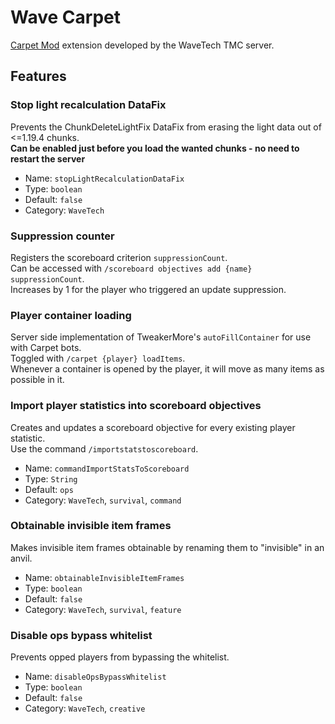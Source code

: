 # Wave Carpet

[Carpet Mod](https://github.com/gnembon/fabric-carpet) extension 
developed by the WaveTech TMC server.

## Features
### Stop light recalculation DataFix
Prevents the ChunkDeleteLightFix DataFix from erasing the light data out of <=1.19.4 chunks.\
**Can be enabled just before you load the wanted chunks - no need to restart the server**
- Name: `stopLightRecalculationDataFix`
- Type: `boolean`
- Default: `false`
- Category: `WaveTech`

### Suppression counter
Registers the scoreboard criterion `suppressionCount`.\
Can be accessed with 
`/scoreboard objectives add {name} suppressionCount`.\
Increases by 1 for the player who triggered an update suppression.

### Player container loading
Server side implementation of TweakerMore's `autoFillContainer` for use with Carpet bots.\
Toggled with `/carpet {player} loadItems`.\
Whenever a container is opened by the player, it will move as many items as possible in it.

### Import player statistics into scoreboard objectives
Creates and updates a scoreboard objective for every existing player statistic.\
Use the command `/importstatstoscoreboard`.
- Name: `commandImportStatsToScoreboard`
- Type: `String`
- Default: `ops`
- Category: `WaveTech`, `survival`, `command`

### Obtainable invisible item frames
Makes invisible item frames obtainable by renaming them to "invisible" in an anvil.
- Name: `obtainableInvisibleItemFrames`
- Type: `boolean`
- Default: `false`
- Category: `WaveTech`, `survival`, `feature`

### Disable ops bypass whitelist
Prevents opped players from bypassing the whitelist.
- Name: `disableOpsBypassWhitelist`
- Type: `boolean`
- Default: `false`
- Category: `WaveTech`, `creative`
